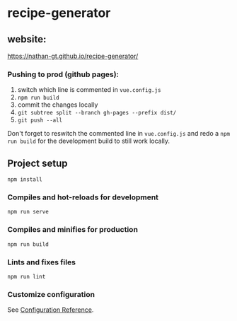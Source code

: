 # recipe-generator

## website:
https://nathan-gt.github.io/recipe-generator/

### Pushing to prod (github pages):
1. switch which line is commented in `vue.config.js`
2. `npm run build`
3. commit the changes locally
4. `git subtree split --branch gh-pages --prefix dist/`
5. `git push --all`

Don't forget to reswitch the commented line in `vue.config.js` and redo a `npm run build` for the development build to still work locally.


## Project setup
```
npm install
```

### Compiles and hot-reloads for development
```
npm run serve
```

### Compiles and minifies for production
```
npm run build
```

### Lints and fixes files
```
npm run lint
```

### Customize configuration
See [Configuration Reference](https://cli.vuejs.org/config/).